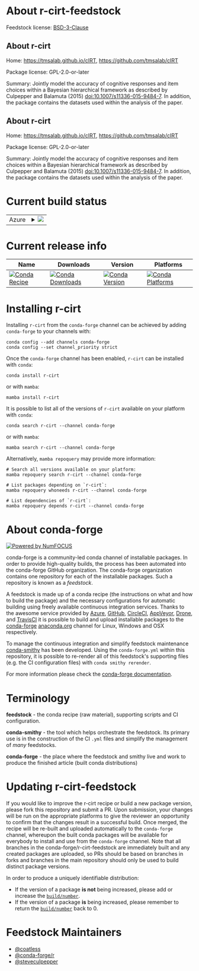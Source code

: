 About r-cirt-feedstock
======================

Feedstock license: [BSD-3-Clause](https://github.com/conda-forge/r-cirt-feedstock/blob/main/LICENSE.txt)


About r-cirt
------------

Home: https://tmsalab.github.io/cIRT, https://github.com/tmsalab/cIRT

Package license: GPL-2.0-or-later

Summary: Jointly model the accuracy of cognitive responses and item choices within a Bayesian hierarchical framework as described by Culpepper and Balamuta (2015) <doi:10.1007/s11336-015-9484-7>. In addition, the package contains the datasets used within the analysis of the paper.

About r-cirt
------------

Home: https://tmsalab.github.io/cIRT, https://github.com/tmsalab/cIRT

Package license: GPL-2.0-or-later

Summary: Jointly model the accuracy of cognitive responses and item choices within a Bayesian hierarchical framework as described by Culpepper and Balamuta (2015) <doi:10.1007/s11336-015-9484-7>. In addition, the package contains the datasets used within the analysis of the paper.

Current build status
====================


<table>
    
  <tr>
    <td>Azure</td>
    <td>
      <details>
        <summary>
          <a href="https://dev.azure.com/conda-forge/feedstock-builds/_build/latest?definitionId=11546&branchName=main">
            <img src="https://dev.azure.com/conda-forge/feedstock-builds/_apis/build/status/r-cirt-feedstock?branchName=main">
          </a>
        </summary>
        <table>
          <thead><tr><th>Variant</th><th>Status</th></tr></thead>
          <tbody><tr>
              <td>linux_64_r_base4.3</td>
              <td>
                <a href="https://dev.azure.com/conda-forge/feedstock-builds/_build/latest?definitionId=11546&branchName=main">
                  <img src="https://dev.azure.com/conda-forge/feedstock-builds/_apis/build/status/r-cirt-feedstock?branchName=main&jobName=linux&configuration=linux%20linux_64_r_base4.3" alt="variant">
                </a>
              </td>
            </tr><tr>
              <td>linux_64_r_base4.4</td>
              <td>
                <a href="https://dev.azure.com/conda-forge/feedstock-builds/_build/latest?definitionId=11546&branchName=main">
                  <img src="https://dev.azure.com/conda-forge/feedstock-builds/_apis/build/status/r-cirt-feedstock?branchName=main&jobName=linux&configuration=linux%20linux_64_r_base4.4" alt="variant">
                </a>
              </td>
            </tr><tr>
              <td>osx_64_r_base4.3</td>
              <td>
                <a href="https://dev.azure.com/conda-forge/feedstock-builds/_build/latest?definitionId=11546&branchName=main">
                  <img src="https://dev.azure.com/conda-forge/feedstock-builds/_apis/build/status/r-cirt-feedstock?branchName=main&jobName=osx&configuration=osx%20osx_64_r_base4.3" alt="variant">
                </a>
              </td>
            </tr><tr>
              <td>osx_64_r_base4.4</td>
              <td>
                <a href="https://dev.azure.com/conda-forge/feedstock-builds/_build/latest?definitionId=11546&branchName=main">
                  <img src="https://dev.azure.com/conda-forge/feedstock-builds/_apis/build/status/r-cirt-feedstock?branchName=main&jobName=osx&configuration=osx%20osx_64_r_base4.4" alt="variant">
                </a>
              </td>
            </tr><tr>
              <td>win_64_r_base4.3</td>
              <td>
                <a href="https://dev.azure.com/conda-forge/feedstock-builds/_build/latest?definitionId=11546&branchName=main">
                  <img src="https://dev.azure.com/conda-forge/feedstock-builds/_apis/build/status/r-cirt-feedstock?branchName=main&jobName=win&configuration=win%20win_64_r_base4.3" alt="variant">
                </a>
              </td>
            </tr><tr>
              <td>win_64_r_base4.4</td>
              <td>
                <a href="https://dev.azure.com/conda-forge/feedstock-builds/_build/latest?definitionId=11546&branchName=main">
                  <img src="https://dev.azure.com/conda-forge/feedstock-builds/_apis/build/status/r-cirt-feedstock?branchName=main&jobName=win&configuration=win%20win_64_r_base4.4" alt="variant">
                </a>
              </td>
            </tr>
          </tbody>
        </table>
      </details>
    </td>
  </tr>
</table>

Current release info
====================

| Name | Downloads | Version | Platforms |
| --- | --- | --- | --- |
| [![Conda Recipe](https://img.shields.io/badge/recipe-r--cirt-green.svg)](https://anaconda.org/conda-forge/r-cirt) | [![Conda Downloads](https://img.shields.io/conda/dn/conda-forge/r-cirt.svg)](https://anaconda.org/conda-forge/r-cirt) | [![Conda Version](https://img.shields.io/conda/vn/conda-forge/r-cirt.svg)](https://anaconda.org/conda-forge/r-cirt) | [![Conda Platforms](https://img.shields.io/conda/pn/conda-forge/r-cirt.svg)](https://anaconda.org/conda-forge/r-cirt) |

Installing r-cirt
=================

Installing `r-cirt` from the `conda-forge` channel can be achieved by adding `conda-forge` to your channels with:

```
conda config --add channels conda-forge
conda config --set channel_priority strict
```

Once the `conda-forge` channel has been enabled, `r-cirt` can be installed with `conda`:

```
conda install r-cirt
```

or with `mamba`:

```
mamba install r-cirt
```

It is possible to list all of the versions of `r-cirt` available on your platform with `conda`:

```
conda search r-cirt --channel conda-forge
```

or with `mamba`:

```
mamba search r-cirt --channel conda-forge
```

Alternatively, `mamba repoquery` may provide more information:

```
# Search all versions available on your platform:
mamba repoquery search r-cirt --channel conda-forge

# List packages depending on `r-cirt`:
mamba repoquery whoneeds r-cirt --channel conda-forge

# List dependencies of `r-cirt`:
mamba repoquery depends r-cirt --channel conda-forge
```


About conda-forge
=================

[![Powered by
NumFOCUS](https://img.shields.io/badge/powered%20by-NumFOCUS-orange.svg?style=flat&colorA=E1523D&colorB=007D8A)](https://numfocus.org)

conda-forge is a community-led conda channel of installable packages.
In order to provide high-quality builds, the process has been automated into the
conda-forge GitHub organization. The conda-forge organization contains one repository
for each of the installable packages. Such a repository is known as a *feedstock*.

A feedstock is made up of a conda recipe (the instructions on what and how to build
the package) and the necessary configurations for automatic building using freely
available continuous integration services. Thanks to the awesome service provided by
[Azure](https://azure.microsoft.com/en-us/services/devops/), [GitHub](https://github.com/),
[CircleCI](https://circleci.com/), [AppVeyor](https://www.appveyor.com/),
[Drone](https://cloud.drone.io/welcome), and [TravisCI](https://travis-ci.com/)
it is possible to build and upload installable packages to the
[conda-forge](https://anaconda.org/conda-forge) [anaconda.org](https://anaconda.org/)
channel for Linux, Windows and OSX respectively.

To manage the continuous integration and simplify feedstock maintenance
[conda-smithy](https://github.com/conda-forge/conda-smithy) has been developed.
Using the ``conda-forge.yml`` within this repository, it is possible to re-render all of
this feedstock's supporting files (e.g. the CI configuration files) with ``conda smithy rerender``.

For more information please check the [conda-forge documentation](https://conda-forge.org/docs/).

Terminology
===========

**feedstock** - the conda recipe (raw material), supporting scripts and CI configuration.

**conda-smithy** - the tool which helps orchestrate the feedstock.
                   Its primary use is in the construction of the CI ``.yml`` files
                   and simplify the management of *many* feedstocks.

**conda-forge** - the place where the feedstock and smithy live and work to
                  produce the finished article (built conda distributions)


Updating r-cirt-feedstock
=========================

If you would like to improve the r-cirt recipe or build a new
package version, please fork this repository and submit a PR. Upon submission,
your changes will be run on the appropriate platforms to give the reviewer an
opportunity to confirm that the changes result in a successful build. Once
merged, the recipe will be re-built and uploaded automatically to the
`conda-forge` channel, whereupon the built conda packages will be available for
everybody to install and use from the `conda-forge` channel.
Note that all branches in the conda-forge/r-cirt-feedstock are
immediately built and any created packages are uploaded, so PRs should be based
on branches in forks and branches in the main repository should only be used to
build distinct package versions.

In order to produce a uniquely identifiable distribution:
 * If the version of a package **is not** being increased, please add or increase
   the [``build/number``](https://docs.conda.io/projects/conda-build/en/latest/resources/define-metadata.html#build-number-and-string).
 * If the version of a package **is** being increased, please remember to return
   the [``build/number``](https://docs.conda.io/projects/conda-build/en/latest/resources/define-metadata.html#build-number-and-string)
   back to 0.

Feedstock Maintainers
=====================

* [@coatless](https://github.com/coatless/)
* [@conda-forge/r](https://github.com/orgs/conda-forge/teams/r/)
* [@steveculpepper](https://github.com/steveculpepper/)


